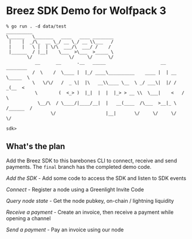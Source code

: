 # Breez SDK Demo for Wolfpack 3
```
% go run . -d data/test
__________                                                                 
\______   \_______   ____   ____ ________                                  
 |    |  _/\_  __ \_/ __ \_/ __ \\___   /                                  
 |    |   \ |  | \/\  ___/\  ___/ /    /                                   
 |______  / |__|    \___  >\___  >_____ \                                  
        \/              \/     \/      \/                                  
           __      __      .__   _____                     __     ________  
          /  \    /  \____ |  |_/ ____\__________    ____ |  | __ \_____  \ 
          \   \/\/   /  _ \|  |\   __\\____ \__  \ _/ ___\|  |/ /   _(__  < 
           \        (  <_> )  |_|  |  |  |_> > __ \\  \___|    <   /       \
            \__/\  / \____/|____/__|  |   __(____  /\___  >__|_ \ /______  /
                 \/                   |__|       \/     \/     \/        \/ 

sdk> 
```

## What's the plan

Add the Breez SDK to this barebones CLI to connect, receive and send payments. The `final` branch has the completed demo code.

*Add the SDK* - Add some code to access the SDK and listen to SDK events 

*Connect* - Register a node using a Greenlight Invite Code

*Query node state* - Get the node pubkey, on-chain / lightning liquidity

*Receive a payment* - Create an invoice, then receive a payment while opening a channel

*Send a payment* - Pay an invoice using our node